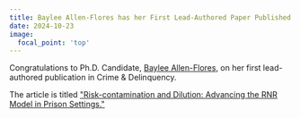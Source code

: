 ```yaml
---
title: Baylee Allen-Flores has her First Lead-Authored Paper Published
date: 2024-10-23
image:
  focal_point: 'top'
---
```


Congratulations to Ph.D. Candidate, [Baylee Allen-Flores](https://arclabuno.netlify.app/author/baylee-allen-flores/), on her first lead-authored publication in Crime & Delinquency.

<!--more-->

The article is titled ["Risk-contamination and Dilution: Advancing the RNR Model in Prison Settings."](https://arclabuno.netlify.app/publication/allen-flores_et_al_2024/)

